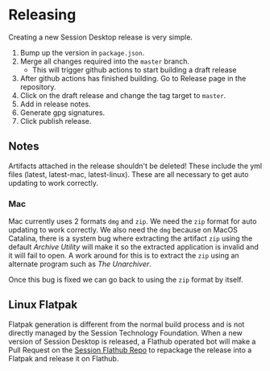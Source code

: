 # Releasing

Creating a new Session Desktop release is very simple.

1.  Bump up the version in `package.json`.
2.  Merge all changes required into the `master` branch.
    - This will trigger github actions to start building a draft release
3.  After github actions has finished building. Go to Release page in the repository.
4.  Click on the draft release and change the tag target to `master`.
5.  Add in release notes.
6.  Generate gpg signatures.
7.  Click publish release.

## Notes

Artifacts attached in the release shouldn't be deleted! These include the yml files (latest, latest-mac, latest-linux). These are all necessary to get auto updating to work correctly.

### Mac

Mac currently uses 2 formats `dmg` and `zip`.
We need the `zip` format for auto updating to work correctly.
We also need the `dmg` because on MacOS Catalina, there is a system bug where extracting the artifact `zip` using the default _Archive Utility_ will make it so the extracted application is invalid and it will fail to open. A work around for this is to extract the `zip` using an alternate program such as _The Unarchiver_.

Once this bug is fixed we can go back to using the `zip` format by itself.

## Linux Flatpak

Flatpak generation is different from the normal build process and is not directly managed by the Session Technology Foundation. When a new version of Session Desktop is released, a Flathub operated bot will make a Pull Request on the [Session Flathub Repo](https://github.com/flathub/network.loki.Session) to repackage the release into a Flatpak and release it on Flathub. 
